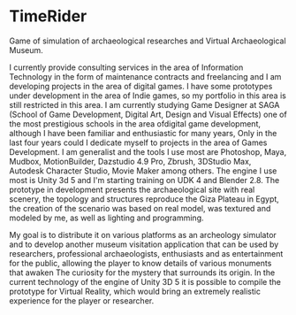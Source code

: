 # TimeRider

Game of simulation of archaeological researches and Virtual Archaeological Museum.

I currently provide consulting services in the area of ​​Information Technology in the form of maintenance contracts and freelancing and I am developing projects in the area of ​​digital games.
I have some prototypes under development in the area of ​​Indie games, so my portfolio in this area is still restricted in this area.
I am currently studying Game Designer at SAGA (School of Game Development, Digital Art, Design and Visual Effects) one of the most prestigious schools in the area of ​​digital game development, although I have been familiar and enthusiastic for many years, Only in the last four years could I dedicate myself to projects in the area of ​​Games Development.
I am generalist and the tools I use most are Photoshop, Maya, Mudbox, MotionBuilder, Dazstudio 4.9 Pro, Zbrush, 3DStudio Max, Autodesk Character Studio, Movie Maker among others. The engine I use most is Unity 3d 5 and I'm starting training on UDK 4 and Blender 2.8.
The prototype in development presents the archaeological site with real scenery, the topology and structures reproduce the Giza Plateau in Egypt, the creation of the scenario was based on real model, was textured and modeled by me, as well as lighting and programming.

My goal is to distribute it on various platforms as an archeology simulator and to develop another museum visitation application that can be used by researchers, professional archaeologists, enthusiasts and as entertainment for the public, allowing the player to know details of various monuments that awaken The curiosity for the mystery that surrounds its origin.
In the current technology of the engine of Unity 3D 5 it is possible to compile the prototype for Virtual Reality, which would bring an extremely realistic experience for the player or researcher.

